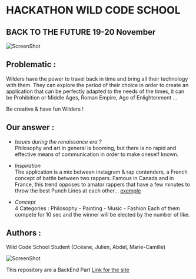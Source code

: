 # HACKATHON WILD CODE SCHOOL

## BACK TO THE FUTURE 19-20 November

![ScreenShot](https://i.postimg.cc/CxzX5xwK/citizen-desktop.png)

## Problematic :

Wilders have the power to travel back in time and bring all their technology with them. 
They can explore the period of their choice in order to create an application that can be perfectly adapted to the needs of the times, 
it can be Prohibition or Middle Ages, Roman Empire, Age of Enlightenment ...

Be creative & have fun Wilders !

## Our answer :

* _Issues during the renaissance era ?_  
Philosophy and art in general is booming, but there is no rapid and effective means of communication in order to make oneself known.

* _Inspiration_  
The application is a mix between instagram & rap contenders, a French concept of battle between two rappers.
Famous in Canada and in France, this trend opposes to amator rappers that have a few minutes to throw the best Punch Lines at each other… 
[exemple](https://www.youtube.com/watch?v=bmfAai73OgA&ab_channel=The1995posse)

* _Concept_  
4 Categories : Philosophy - Painting - Music - Fashion
Each of them compete for 10 sec and the winner will be elected by the number of like.

## Authors :
Wild Code School Student (Océane, Julien, Abdel, Marie-Camille)


![ScreenShot](https://i.postimg.cc/YqXTtWKV/citizen-philosopher.png)

This repository are a BackEnd Part
[Link for the site](http://www.citizen-court.tech/painting)
